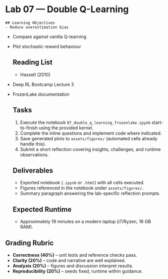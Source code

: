 # Lab 07 — Double Q-Learning

    ## Learning Objectives
    - Reduce overestimation bias
- Compare against vanilla Q-learning
- Plot stochastic reward behaviour

    ## Reading List
    - Hasselt (2010)
- Deep RL Bootcamp Lecture 3
- FrozenLake documentation

    ## Tasks
    1. Execute the notebook `07_double_q_learning_frozenlake.ipynb` start-to-finish using the provided kernel.
    2. Complete the inline questions and implement code where indicated.
    3. Save generated plots to `assets/figures/` (automated cells already handle this).
    4. Submit a short reflection covering insights, challenges, and runtime observations.

    ## Deliverables
    - Exported notebook (`.ipynb` or `.html`) with all cells executed.
    - Figures referenced in the notebook under `assets/figures/`.
    - Summary paragraph answering the lab-specific reflection prompts.

    ## Expected Runtime
    - Approximately 19 minutes on a modern laptop (i7/Ryzen, 16 GB RAM).


## Grading Rubric

- **Correctness (40%)** – unit tests and reference checks pass.
- **Clarity (20%)** – code and narrative are well explained.
- **Analysis (20%)** – figures and discussion interpret results.
- **Reproducibility (20%)** – seeds fixed, runtime within guidance.
